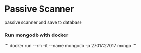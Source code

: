 # Passive Scanner
passive scanner and save to database


### Run mongodb with docker
'''
docker run --rm -it --name mongodb -p 27017:27017 mongo
'''
